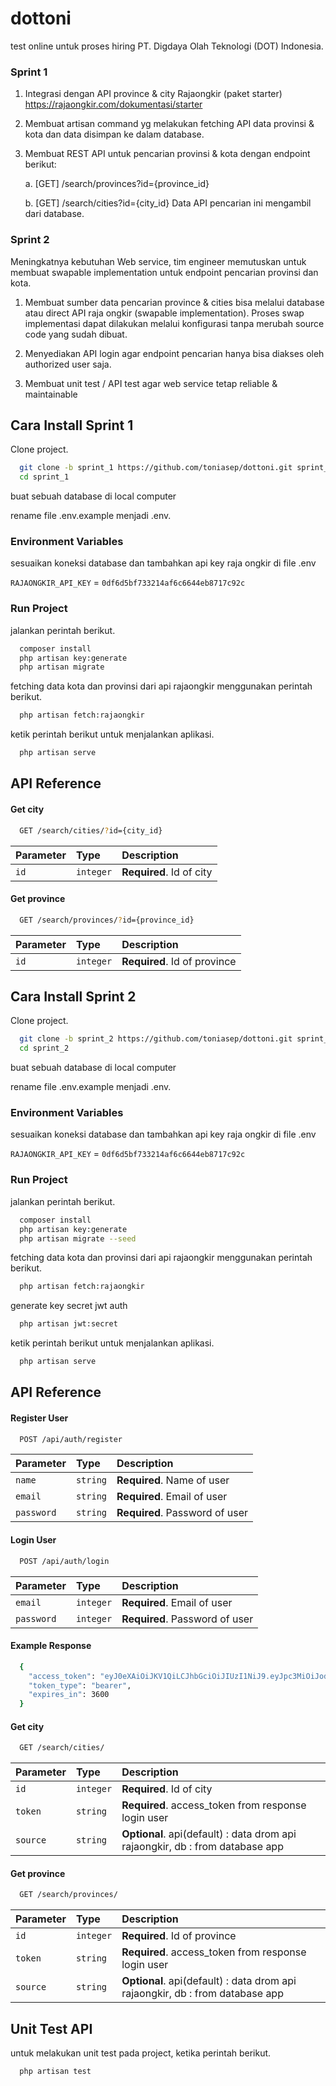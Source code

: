 # dottoni
test online untuk proses hiring PT. Digdaya Olah Teknologi (DOT) Indonesia.
 
### Sprint 1
1. Integrasi dengan API province & city Rajaongkir (paket starter) https://rajaongkir.com/dokumentasi/starter

2. Membuat artisan command​ yg melakukan fetching API data provinsi & kota dan data disimpan ke dalam database.

3. Membuat REST API untuk pencarian provinsi & kota dengan endpoint berikut:
    
    a. [GET] /search/provinces?id={province_id}

    b. [GET] /search/cities?id={city_id}
Data API pencarian ini mengambil dari database.

### Sprint 2
Meningkatnya kebutuhan Web service, tim engineer memutuskan untuk membuat swapable implementation​ untuk endpoint pencarian provinsi dan kota.
1. Membuat sumber data pencarian province & cities bisa melalui database​ atau direct API​ raja ongkir (swapable implementation). Proses swap implementasi dapat dilakukan melalui konfigurasi tanpa merubah source code yang sudah dibuat.

2. Menyediakan API login agar endpoint pencarian hanya bisa diakses oleh authorized user saja.

3. Membuat unit test / API test agar web service tetap reliable & maintainable
## Cara Install Sprint 1

Clone project.

```bash
  git clone -b sprint_1 https://github.com/toniasep/dottoni.git sprint_1
  cd sprint_1
```
buat sebuah database di local computer

rename file .env.example menjadi .env.


### Environment Variables

sesuaikan koneksi database dan tambahkan api key raja ongkir di file .env

`RAJAONGKIR_API_KEY` = `0df6d5bf733214af6c6644eb8717c92c`



### Run Project

jalankan perintah berikut.

```bash
  composer install
  php artisan key:generate
  php artisan migrate
```

fetching data kota dan provinsi dari api rajaongkir menggunakan perintah berikut.
```bash
  php artisan fetch:rajaongkir
```

ketik perintah berikut untuk menjalankan aplikasi.
```bash
  php artisan serve
```

## API Reference

#### Get city

```bash
  GET /search/cities/?id={city_id}
```

| Parameter | Type     | Description                |
| :-------- | :------- | :------------------------- |
| `id` | `integer` | **Required**. Id of city |

#### Get province

```bash
  GET /search/provinces/?id={province_id}
```

| Parameter | Type     | Description                       |
| :-------- | :------- | :-------------------------------- |
| `id`      | `integer` | **Required**. Id of province |



## Cara Install Sprint 2

Clone project.

```bash
  git clone -b sprint_2 https://github.com/toniasep/dottoni.git sprint_2
  cd sprint_2
```
buat sebuah database di local computer

rename file .env.example menjadi .env.


### Environment Variables

sesuaikan koneksi database dan tambahkan api key raja ongkir di file .env

`RAJAONGKIR_API_KEY` = `0df6d5bf733214af6c6644eb8717c92c`



### Run Project

jalankan perintah berikut.

```bash
  composer install
  php artisan key:generate
  php artisan migrate --seed
```

fetching data kota dan provinsi dari api rajaongkir menggunakan perintah berikut.
```bash
  php artisan fetch:rajaongkir
```

generate key secret jwt auth
```bash
  php artisan jwt:secret
```

ketik perintah berikut untuk menjalankan aplikasi.
```bash
  php artisan serve
```

## API Reference

#### Register User

```bash
  POST /api/auth/register
```

| Parameter | Type     | Description                |
| :-------- | :------- | :------------------------- |
| `name` | `string` | **Required**. Name of user |
| `email` | `string` | **Required**. Email of user |
| `password` | `string` | **Required**. Password of user |

#### Login User

```bash
  POST /api/auth/login
```

| Parameter | Type     | Description                |
| :-------- | :------- | :------------------------- |
| `email` | `integer` | **Required**. Email of user |
| `password` | `integer` | **Required**. Password of user |

#### Example Response

```bash
  {
    "access_token": "eyJ0eXAiOiJKV1QiLCJhbGciOiJIUzI1NiJ9.eyJpc3MiOiJodHRwOlwvXC8xMjcuMC4wLjE6ODAwMFwvYXBpXC9hdXRoXC9sb2dpbiIsImlhdCI6MTY2MTQwNTgxNSwiZXhwIjoxNjYxNDA5NDE1LCJuYmYiOjE2NjE0MDU4MTUsImp0aSI6IkhmR3BmZW50UGI5czcyY2QiLCJzdWIiOjEsInBydiI6IjIzYmQ1Yzg5NDlmNjAwYWRiMzllNzAxYzQwMDg3MmRiN2E1OTc2ZjcifQ.X7SaYiEb4nXKItYyjdbGgxv-Bv4U5WjvvbLMt4lVWIw",
    "token_type": "bearer",
    "expires_in": 3600
  }
```

#### Get city

```bash
  GET /search/cities/
```

| Parameter | Type     | Description                |
| :-------- | :------- | :------------------------- |
| `id` | `integer` | **Required**. Id of city |
| `token` | `string` | **Required**. access_token from response login user |
| `source` | `string` | **Optional**. api(default) : data drom api rajaongkir, db : from database app |

#### Get province

```bash
  GET /search/provinces/
```

| Parameter | Type     | Description                       |
| :-------- | :------- | :-------------------------------- |
| `id`      | `integer` | **Required**. Id of province |
| `token` | `string` | **Required**. access_token from response login user |
| `source` | `string` | **Optional**. api(default) : data drom api rajaongkir, db : from database app |


## Unit Test API
untuk melakukan unit test pada project, ketika perintah berikut.
```bash
  php artisan test
```

